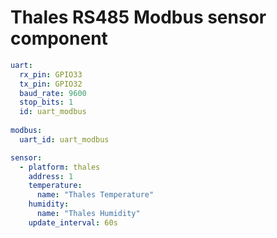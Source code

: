 # Thales RS485 Modbus sensor component

```yaml
uart:
  rx_pin: GPIO33
  tx_pin: GPIO32
  baud_rate: 9600
  stop_bits: 1
  id: uart_modbus
  
modbus:
  uart_id: uart_modbus

sensor:
  - platform: thales
    address: 1
    temperature:
      name: "Thales Temperature"
    humidity:
      name: "Thales Humidity"
    update_interval: 60s
```

